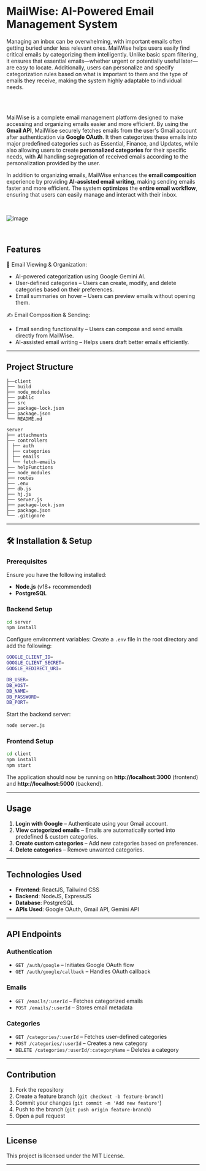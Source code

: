 # MailWise: AI-Powered Email Management System

Managing an inbox can be overwhelming, with important emails often getting buried under less
relevant ones. MailWise helps users easily find critical emails by categorizing them intelligently.
Unlike basic spam filtering, it ensures that essential emails—whether urgent or potentially useful
later—are easy to locate. Additionally, users can personalize and specify categorization rules based
on what is important to them and the type of emails they receive, making the system highly
adaptable to individual needs.

<br>
<br>

MailWise is a complete email management platform designed to make accessing and organizing emails easier and more efficient. By using the **Gmail API**, MailWise securely fetches emails from the user's Gmail account after authentication via **Google OAuth**. It then categorizes these emails into major predefined categories such as Essential, Finance, and Updates, while also allowing users to create **personalized categories** for their specific needs, with **AI** handling segregation of received emails according to the personalization provided by the user.

In addition to organizing emails, MailWise enhances the **email composition** experience by providing **AI-assisted email writing**, making sending emails faster and more efficient. The system **optimizes** the **entire email workflow**, ensuring that users can easily manage and interact with their inbox.

<br>

![image](https://github.com/user-attachments/assets/be6b94dd-61ae-411b-9853-f92b30c2e99b)

<br>

## Features
📩 Email Viewing & Organization:

- AI-powered categorization using Google Gemini AI.
- User-defined categories – Users can create, modify, and delete categories based on their preferences.
- Email summaries on hover – Users can preview emails without opening them.

✍️ Email Composition & Sending:

- Email sending functionality – Users can compose and send emails directly from MailWise.
- AI-assisted email writing – Helps users draft better emails efficiently.
---

## Project Structure

```
├──client
├── build
├── node_modules
├── public
├── src
├── package-lock.json
├── package.json
└── README.md

server
├── attachments
├── controllers
│ ├── auth
│ ├── categories
│ ├── emails
│ └── fetch-emails
├── helpFunctions
├── node_modules
├── routes
├── .env
├── db.js
├── hj.js
├── server.js
├── package-lock.json
├── package.json
└── .gitignore
```

---

## 🛠️ Installation & Setup

### Prerequisites
Ensure you have the following installed:
- **Node.js** (v18+ recommended)
- **PostgreSQL**


### Backend Setup
```bash
cd server
npm install
```

Configure environment variables:
   Create a `.env` file in the root directory and add the following:
   ```sh
   GOOGLE_CLIENT_ID=
   GOOGLE_CLIENT_SECRET=
   GOOGLE_REDIRECT_URI=

   DB_USER=
   DB_HOST=
   DB_NAME=
   DB_PASSWORD=
   DB_PORT=
   ```

Start the backend server:
```bash
node server.js
```

### Frontend Setup
```bash
cd client
npm install
npm start  
```

The application should now be running on **http://localhost:3000** (frontend) and **http://localhost:5000** (backend).

---

## Usage
1. **Login with Google** – Authenticate using your Gmail account.
2. **View categorized emails** – Emails are automatically sorted into predefined & custom categories.
3. **Create custom categories** – Add new categories based on preferences.
4. **Delete categories** – Remove unwanted categories.

---

## Technologies Used
- **Frontend**: ReactJS, Tailwind CSS
- **Backend**: NodeJS, ExpressJS
- **Database**: PostgreSQL
- **APIs Used**: Google OAuth, Gmail API, Gemini API 

---

## API Endpoints
### **Authentication**
- `GET /auth/google` – Initiates Google OAuth flow
- `GET /auth/google/callback` – Handles OAuth callback

### **Emails**
- `GET /emails/:userId` – Fetches categorized emails
- `POST /emails/:userId` – Stores email metadata

### **Categories**
- `GET /categories/:userId` – Fetches user-defined categories
- `POST /categories/:userId` – Creates a new category
- `DELETE /categories/:userId/:categoryName` – Deletes a category

---

##  Contribution
1. Fork the repository
2. Create a feature branch (`git checkout -b feature-branch`)
3. Commit your changes (`git commit -m 'Add new feature'`)
4. Push to the branch (`git push origin feature-branch`)
5. Open a pull request

---

## License
This project is licensed under the MIT License.

---
